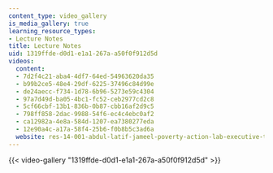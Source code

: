 ```yaml
---
content_type: video_gallery
is_media_gallery: true
learning_resource_types:
- Lecture Notes
title: Lecture Notes
uid: 1319ffde-d0d1-e1a1-267a-a50f0f912d5d
videos:
  content:
  - 7d2f4c21-aba4-4df7-64ed-54963620da35
  - b99b2ce5-48e4-29df-6225-37496c84d99e
  - de24aecc-f734-1d78-6b96-5273e59c4304
  - 97a7d49d-ba05-4bc1-fc52-ceb2977cd2c8
  - 5cf66cbf-13b1-836b-0b87-cbb16af2d9c5
  - 798ff858-2dac-9988-54f6-ec4c4ebc0af2
  - ca12982a-4e8a-584d-1207-ea7380277eda
  - 12e90a4c-a17a-58f4-25b6-f0b8b5c3ad6a
  website: res-14-001-abdul-latif-jameel-poverty-action-lab-executive-training-evaluating-social-programs-2009-spring-2009
---
```



{{< video-gallery "1319ffde-d0d1-e1a1-267a-a50f0f912d5d" >}}

